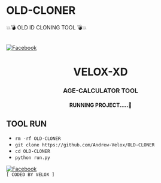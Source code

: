 # OLD-CLONER
💥💣 OLD ID CLONING TOOL 💣💥

<b></b><br> [![Facebook](https://img.shields.io/badge/Facebook-VELOX-blue?style=flat-square&logo=facebook)](https://www.facebook.com/V3L0X.ME)<br>


<h1 align="center"> VELOX-XD </h1>


<h3 align="center">  AGE-CALCULATOR TOOL  </h3>

<h4 align="center">  RUNNING PROJECT.....🚩 </h4>


## <b> TOOL RUN </b>
- `rm -rf OLD-CLONER`
- `git clone https://github.com/Andrew-Velox/OLD-CLONER`
- `cd OLD-CLONER`
- `python run.py`




[![Facebook](https://img.shields.io/badge/Facebook-VELOX-blue?style=flat-square&logo=facebook)](https://www.facebook.com/V3L0X.ME)</br>
 ` [ CODED BY VELOX ] `
